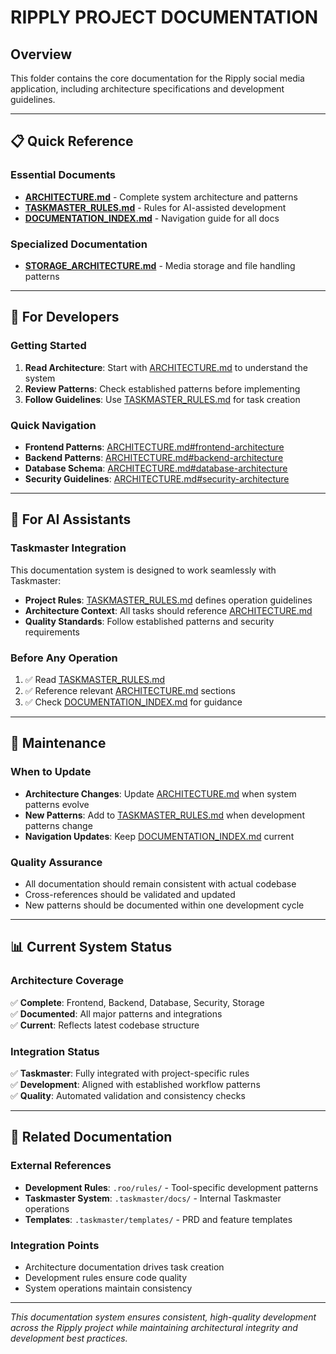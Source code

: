 # RIPPLY PROJECT DOCUMENTATION

## Overview

This folder contains the core documentation for the Ripply social media application, including architecture specifications and development guidelines.

---

## 📋 Quick Reference

### Essential Documents
- **[ARCHITECTURE.md](ARCHITECTURE.md)** - Complete system architecture and patterns
- **[TASKMASTER_RULES.md](TASKMASTER_RULES.md)** - Rules for AI-assisted development
- **[DOCUMENTATION_INDEX.md](DOCUMENTATION_INDEX.md)** - Navigation guide for all docs

### Specialized Documentation
- **[STORAGE_ARCHITECTURE.md](STORAGE_ARCHITECTURE.md)** - Media storage and file handling patterns

---

## 🎯 For Developers

### Getting Started
1. **Read Architecture**: Start with [ARCHITECTURE.md](ARCHITECTURE.md) to understand the system
2. **Review Patterns**: Check established patterns before implementing
3. **Follow Guidelines**: Use [TASKMASTER_RULES.md](TASKMASTER_RULES.md) for task creation

### Quick Navigation
- **Frontend Patterns**: [ARCHITECTURE.md#frontend-architecture](ARCHITECTURE.md#frontend-architecture)
- **Backend Patterns**: [ARCHITECTURE.md#backend-architecture](ARCHITECTURE.md#backend-architecture) 
- **Database Schema**: [ARCHITECTURE.md#database-architecture](ARCHITECTURE.md#database-architecture)
- **Security Guidelines**: [ARCHITECTURE.md#security-architecture](ARCHITECTURE.md#security-architecture)

---

## 🤖 For AI Assistants

### Taskmaster Integration
This documentation system is designed to work seamlessly with Taskmaster:
- **Project Rules**: [TASKMASTER_RULES.md](TASKMASTER_RULES.md) defines operation guidelines
- **Architecture Context**: All tasks should reference [ARCHITECTURE.md](ARCHITECTURE.md)
- **Quality Standards**: Follow established patterns and security requirements

### Before Any Operation
1. ✅ Read [TASKMASTER_RULES.md](TASKMASTER_RULES.md)
2. ✅ Reference relevant [ARCHITECTURE.md](ARCHITECTURE.md) sections
3. ✅ Check [DOCUMENTATION_INDEX.md](DOCUMENTATION_INDEX.md) for guidance

---

## 🔄 Maintenance

### When to Update
- **Architecture Changes**: Update [ARCHITECTURE.md](ARCHITECTURE.md) when system patterns evolve
- **New Patterns**: Add to [TASKMASTER_RULES.md](TASKMASTER_RULES.md) when development patterns change
- **Navigation Updates**: Keep [DOCUMENTATION_INDEX.md](DOCUMENTATION_INDEX.md) current

### Quality Assurance
- All documentation should remain consistent with actual codebase
- Cross-references should be validated and updated
- New patterns should be documented within one development cycle

---

## 📊 Current System Status

### Architecture Coverage
✅ **Complete**: Frontend, Backend, Database, Security, Storage  
✅ **Documented**: All major patterns and integrations  
✅ **Current**: Reflects latest codebase structure  

### Integration Status  
✅ **Taskmaster**: Fully integrated with project-specific rules  
✅ **Development**: Aligned with established workflow patterns  
✅ **Quality**: Automated validation and consistency checks  

---

## 🔗 Related Documentation

### External References
- **Development Rules**: `.roo/rules/` - Tool-specific development patterns
- **Taskmaster System**: `.taskmaster/docs/` - Internal Taskmaster operations
- **Templates**: `.taskmaster/templates/` - PRD and feature templates

### Integration Points
- Architecture documentation drives task creation
- Development rules ensure code quality
- System operations maintain consistency

---

*This documentation system ensures consistent, high-quality development across the Ripply project while maintaining architectural integrity and development best practices.* 